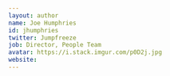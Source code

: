 ```yaml
---
layout: author
name: Joe Humphries
id: jhumphries
twitter: Jumpfreeze
job: Director, People Team
avatar: https://i.stack.imgur.com/p0D2j.jpg
website: 
---
```

